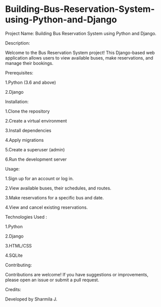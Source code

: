 # Building-Bus-Reservation-System-using-Python-and-Django

Project Name: Building Bus Reservation System using Python and Django.

Description:

Welcome to the Bus Reservation System project! This Django-based web application allows users to view available buses, make reservations, and manage their bookings. 

Prerequisites:

1.Python (3.6 and above)

2.Django

Installation:

1.Clone the repository 

2.Create a virtual environment

3.Install dependencies

4.Apply migrations

5.Create a superuser (admin)

6.Run the development server

Usage:

1.Sign up for an account or log in.

2.View available buses, their schedules, and routes.

3.Make reservations for a specific bus and date.

4.View and cancel existing reservations.

Technologies Used :

1.Python

2.Django

3.HTML/CSS

4.SQLite

Contributing:

Contributions are welcome! If you have suggestions or improvements, please open an issue or submit a pull request.

Credits:

Developed by Sharmila J.

